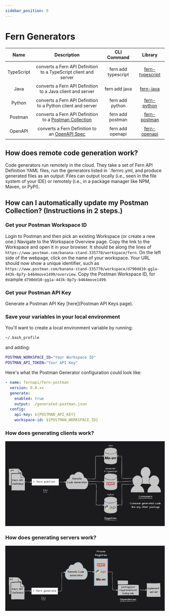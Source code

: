 ```yaml
---
sidebar_position: 9
---
```


# Fern Generators

|  **Name**  |                                       **Description**                                        |   **CLI Command**   |                                            **Library**                                             |
| :--------: | :------------------------------------------------------------------------------------------: | :-----------------: | :------------------------------------------------------------------------------------------------: |
|            |                                                                                              |
| TypeScript |               converts a Fern API Definition to a TypeScript client and server               | fern add typescript |       [fern-typescript](https://github.com/fern-api/fern/tree/main/packages/fern-typescript)       |
|            |                                                                                              |
|    Java    |                  converts a Fern API Definition to a Java client and server                  |    fern add java    |                         [fern-java](https://github.com/fern-api/fern-java)                         |
|            |                                                                                              |
|   Python   |                 converts a Fern API Definition to a Python client and server                 |   fern add python   |  <!-- markdown-link-check-disable-line --> [fern-python](https://github.com/fern-api/fern-python)  |
|            |                                                                                              |
|  Postman   | converts a Fern API Definition to a [Postman Collection](https://www.postman.com/collection) |  fern add postman   |                      [fern-postman](https://github.com/fern-api/fern-postman)                      |
|            |                                                                                              |
|  OpenAPI   |   converts a Fern Definition to an [OpenAPI Spec](https://swagger.io/resources/open-api/)    |  fern add openapi   | <!-- markdown-link-check-disable-line --> [fern-openapi](https://github.com/fern-api/fern-openapi) |
|            |                                                                                              |

## How does remote code generation work?

Code generators run remotely in the cloud. They take a set of Fern API Definition YAML files, run the generators listed in `.fernrc.yml, and produce generated files as an output. Files can output locally (i.e., seen in the file system of your IDE) or remotely (i.e., in a package manager like NPM, Maven, or PyPI).

## How can I automatically update my Postman Collection? (Instructions in 2 steps.)

### Get your Postman Workspace ID

Login to Postman and then pick an existing Workspace (or create a new one.) Navigate to the Workspace Overview page. Copy the link to the Workspace and open it in your browser. It should be along the lines of `https://www.postman.com/banana-stand-335770/workspace/fern`. On the left side of the webpage, click on the name of your workspace. Your URL should now show a unique identifier, such as `https://www.postman.com/banana-stand-335770/workspace/d790dd10-gg1a-443k-8p7y-b464move1499/overview`. Copy the Postman Workspace ID, for example `d790dd10-gg1a-443k-8p7y-b464move1499`.

### Get your Postman API Key

Generate a Postman API Key [here](Postman API Keys page).

### Save your variables in your local environment

You'll want to create a local environment variable by running:

```bash
~/.bash_profile
```

and adding:

```bash
POSTMAN_WORKSPACE_ID="Your Workspace ID"
POSTMAN_API_TOKEN="Your API Key"
```

Here's what the Postman Generator configuration could look like:

```yaml
- name: fernapi/fern-postman
  version: 0.0.xx
  generate:
    enabled: true
    output: ./generated-postman.json
  config:
    api-key: ${POSTMAN_API_KEY}
    workspace-id: ${POSTMAN_WORKSPACE_ID}
```

### How does generating clients work?

![client generators](../../static/img/diagrams/frontend-diagram-dark.png)

### How does generating servers work?

![server generators](../../static/img/diagrams/backend-diagram-dark.png)
